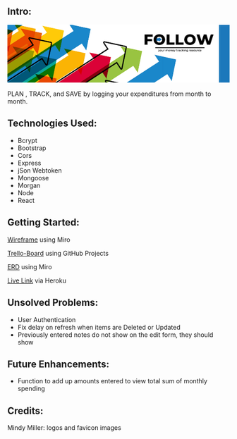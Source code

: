 ## Intro:

![Follow Logo](src/assets/followthemoney.png)

PLAN , TRACK, and SAVE by logging your expenditures from month to month.

## Technologies Used:

- Bcrypt
- Bootstrap
- Cors
- Express
- jSon Webtoken
- Mongoose
- Morgan
- Node
- React

## Getting Started:

[Wireframe](https://miro.com/app/board/uXjVO65UKTM=/) using Miro

[Trello-Board](https://github.com/g0livax27/Follow-App/projects/1) using GitHub Projects

[ERD](https://miro.com/app/board/uXjVO2gSYNs=/) using Miro

[Live Link](https://follow-app-v1.herokuapp.com/) via Heroku

## Unsolved Problems:

- User Authentication
- Fix delay on refresh when items are Deleted or Updated
- Previously entered notes do not show on the edit form, they should show

## Future Enhancements:

- Function to add up amounts entered to view total sum of monthly spending

## Credits:

Mindy Miller: logos and favicon images